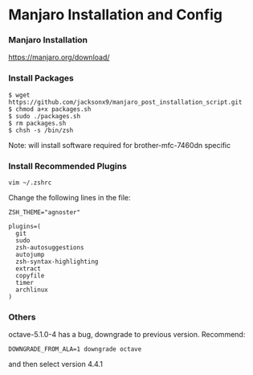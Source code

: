 # Manjaro Installation and Config

### Manjaro Installation

<https://manjaro.org/download/>

### Install Packages

```Linux
$ wget https://github.com/jacksonx9/manjaro_post_installation_script.git
$ chmod a+x packages.sh
$ sudo ./packages.sh
$ rm packages.sh
$ chsh -s /bin/zsh
```

Note: will install software required for brother-mfc-7460dn specific

### Install Recommended Plugins

```Linux
vim ~/.zshrc
```

Change the following lines in the file:

```
ZSH_THEME="agnoster"

plugins=(
  git
  sudo
  zsh-autosuggestions
  autojump
  zsh-syntax-highlighting
  extract
  copyfile
  timer
  archlinux
)
```

### Others

octave-5.1.0-4 has a bug, downgrade to previous version. Recommend:

```Linux
DOWNGRADE_FROM_ALA=1 downgrade octave 
```

and then select version 4.4.1

